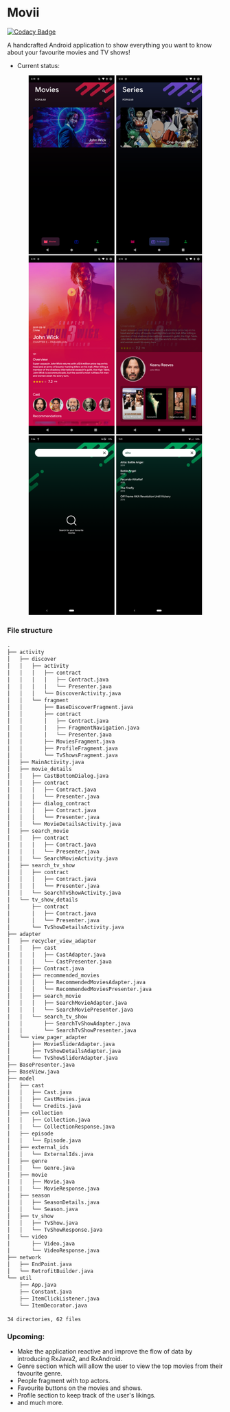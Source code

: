 # Movii

[![Codacy Badge](https://api.codacy.com/project/badge/Grade/5e1a18cd33e341a6ab15e8713baa155b)](https://app.codacy.com/app/mythio/Movii?utm_source=github.com&utm_medium=referral&utm_content=mythio/Movii&utm_campaign=Badge_Grade_Settings)

A handcrafted Android application to show everything you want to know about your favourite movies and TV shows!

* Current status:
<p align="center">
<img src="https://github.com/mythio/Movii/blob/MVP/res/home_movie.png" width="200"> <img src="https://github.com/mythio/Movii/blob/MVP/res/home_tv.png" width="200"> <img src="https://github.com/mythio/Movii/blob/MVP/res/movie_activity.png" width="200"> <img src="https://github.com/mythio/Movii/blob/MVP/res/cast.png" width="200"> <img src="https://github.com/mythio/Movii/blob/MVP/res/search_activity.png" width="200"> <img src="https://github.com/mythio/Movii/blob/MVP/res/search_results.png" width="200">
</p>

### File structure
```
.
├── activity
│   ├── discover
│   │   ├── activity
│   │   │   ├── contract
│   │   │   │   ├── Contract.java
│   │   │   │   └── Presenter.java
│   │   │   └── DiscoverActivity.java
│   │   └── fragment
│   │       ├── BaseDiscoverFragment.java
│   │       ├── contract
│   │       │   ├── Contract.java
│   │       │   ├── FragmentNavigation.java
│   │       │   └── Presenter.java
│   │       ├── MoviesFragment.java
│   │       ├── ProfileFragment.java
│   │       └── TvShowsFragment.java
│   ├── MainActivity.java
│   ├── movie_details
│   │   ├── CastBottomDialog.java
│   │   ├── contract
│   │   │   ├── Contract.java
│   │   │   └── Presenter.java
│   │   ├── dialog_contract
│   │   │   ├── Contract.java
│   │   │   └── Presenter.java
│   │   └── MovieDetailsActivity.java
│   ├── search_movie
│   │   ├── contract
│   │   │   ├── Contract.java
│   │   │   └── Presenter.java
│   │   └── SearchMovieActivity.java
│   ├── search_tv_show
│   │   ├── contract
│   │   │   ├── Contract.java
│   │   │   └── Presenter.java
│   │   └── SearchTvShowActivity.java
│   └── tv_show_details
│       ├── contract
│       │   ├── Contract.java
│       │   └── Presenter.java
│       └── TvShowDetailsActivity.java
├── adapter
│   ├── recycler_view_adapter
│   │   ├── cast
│   │   │   ├── CastAdapter.java
│   │   │   └── CastPresenter.java
│   │   ├── Contract.java
│   │   ├── recommended_movies
│   │   │   ├── RecommendedMoviesAdapter.java
│   │   │   └── RecommendedMoviesPresenter.java
│   │   ├── search_movie
│   │   │   ├── SearchMovieAdapter.java
│   │   │   └── SearchMoviePresenter.java
│   │   └── search_tv_show
│   │       ├── SearchTvShowAdapter.java
│   │       └── SearchTvShowPresenter.java
│   └── view_pager_adapter
│       ├── MovieSliderAdapter.java
│       ├── TvShowDetailsAdapter.java
│       └── TvShowSliderAdapter.java
├── BasePresenter.java
├── BaseView.java
├── model
│   ├── cast
│   │   ├── Cast.java
│   │   ├── CastMovies.java
│   │   └── Credits.java
│   ├── collection
│   │   ├── Collection.java
│   │   └── CollectionResponse.java
│   ├── episode
│   │   └── Episode.java
│   ├── external_ids
│   │   └── ExternalIds.java
│   ├── genre
│   │   └── Genre.java
│   ├── movie
│   │   ├── Movie.java
│   │   └── MovieResponse.java
│   ├── season
│   │   ├── SeasonDetails.java
│   │   └── Season.java
│   ├── tv_show
│   │   ├── TvShow.java
│   │   └── TvShowResponse.java
│   └── video
│       ├── Video.java
│       └── VideoResponse.java
├── network
│   ├── EndPoint.java
│   └── RetrofitBuilder.java
└── util
    ├── App.java
    ├── Constant.java
    ├── ItemClickListener.java
    └── ItemDecorator.java

34 directories, 62 files
```

### Upcoming:
- Make the application reactive and improve the flow of data by introducing RxJava2, and RxAndroid.
- Genre section which will allow the user to view the top movies from their favourite genre.
- People fragment with top actors.
- Favourite buttons on the movies and shows.
- Profile section to keep track of the user's likings.
- and much more.
